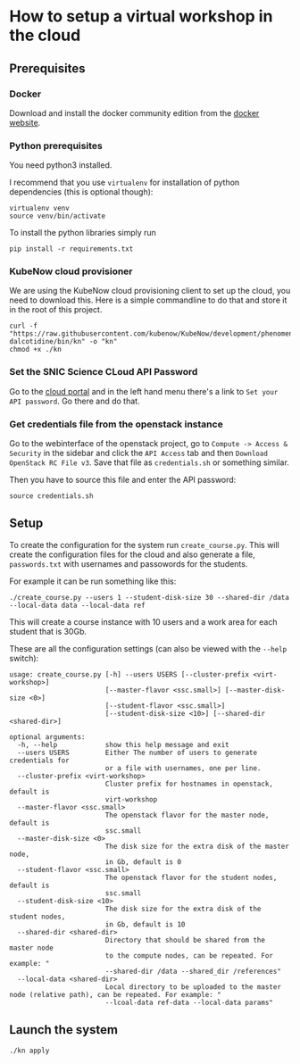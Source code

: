 # How to setup a virtual workshop in the cloud


## Prerequisites


### Docker

Download and install the docker community edition from the [docker
website][dockerwebsite].


### Python prerequisites

You need python3 installed.

I recommend that you use `virtualenv` for installation of python dependencies
(this is optional though):

    virtualenv venv
    source venv/bin/activate


To install the python libraries simply run


    pip install -r requirements.txt


### KubeNow cloud provisioner

We are using the KubeNow cloud provisioning client to set up the cloud, you
need to download this. Here is a simple commandline to do that and store it in
the root of this project.

    curl -f "https://raw.githubusercontent.com/kubenow/KubeNow/development/phenomenal-dalcotidine/bin/kn" -o "kn"
    chmod +x ./kn


### Set the SNIC Science CLoud API Password

Go to the [cloud portal][cloud-portal] and in the left hand menu there's a
link to `Set your API password`. Go there and do that.


### Get credentials file from the openstack instance

Go to the webinterface of the openstack project, go to `Compute -> Access &
Security` in the sidebar and click the `API Access` tab and then `Download
OpenStack RC File v3`. Save that file as `credentials.sh` or something
similar.

Then you have to source this file and enter the API password:

    source credentials.sh


## Setup

To create the configuration for the system run `create_course.py`. This will
create the configuration files for the cloud and also generate a file,
`passwords.txt` with usernames and passowords for the students.

For example it can be run something like this:

    ./create_course.py --users 1 --student-disk-size 30 --shared-dir /data --local-data data --local-data ref

This will create a course instance with 10 users and a work area for each
student that is 30Gb.

These are all the configuration settings (can also be viewed with the `--help` switch):


	usage: create_course.py [-h] --users USERS [--cluster-prefix <virt-workshop>]
							[--master-flavor <ssc.small>] [--master-disk-size <0>]
							[--student-flavor <ssc.small>]
							[--student-disk-size <10>] [--shared-dir <shared-dir>]

	optional arguments:
	  -h, --help            show this help message and exit
	  --users USERS         Either The number of users to generate credentials for
							or a file with usernames, one per line.
	  --cluster-prefix <virt-workshop>
							Cluster prefix for hostnames in openstack, default is
							virt-workshop
	  --master-flavor <ssc.small>
							The openstack flavor for the master node, default is
							ssc.small
	  --master-disk-size <0>
							The disk size for the extra disk of the master node,
							in Gb, default is 0
	  --student-flavor <ssc.small>
							The openstack flavor for the student nodes, default is
							ssc.small
	  --student-disk-size <10>
							The disk size for the extra disk of the student nodes,
							in Gb, default is 10
	  --shared-dir <shared-dir>
							Directory that should be shared from the master node
							to the compute nodes, can be repeated. For example: "
							--shared-dir /data --shared_dir /references"
	  --local-data <shared-dir>
							Local directory to be uploaded to the master node (relative path), can be repeated. For example: "
							--lcoal-data ref-data --local-data params"


## Launch the system

    ./kn apply


[dockerwebsite]: https://www.docker.com/community-edition "The docker website"
[cloud-portal]: https://cloud.snic.se/ "SNIC Cloud Portal"
